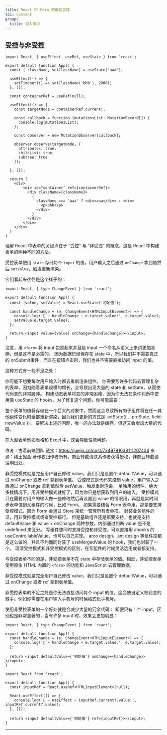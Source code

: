 ```yaml
---
title: React 中 Form 的最佳实践
toc: content
group:
  title: 深入探讨
---
```


## 受控与非受控

```tsx
import React, { useEffect, useRef, useState } from 'react';

export default function App() {
  const [ className, setClassName] = useState('aaa');

  useEffect(() => {
    setTimeout(() => setClassName('bbb'), 2000);
  }, []);

  const containerRef = useRef(null);

  useEffect(() => {
    const targetNode = containerRef.current!;
  
    const callback = function (mutationsList: MutationRecord[]) {
      console.log(mutationsList);
    };
    
    const observer = new MutationObserver(callback);
    
    observer.observe(targetNode, { 
      attributes: true, 
      childList: true, 
      subtree: true 
    });

  }, []);

  return (
    <div>
        <div id="container" ref={containerRef}>
          <div className={className}>
            {
              className === 'aaa' ? <div>aaa</div> : <div>
                <p>bbb</p>
              </div>
            }
          </div>
        </div>
    </div>
  )
}

```

理解 React 中表单的关键点在于 “受控” 与 “非受控” 的概念，这是 React 中构建表单的两种不同的方法。

受控表单使用 `state` 存储每个 `input` 的值，用户输入之后通过 `onChange` 拿到值然后 `setValue`，触发重新渲染。

它们看起来往往是这个样子的：

```tsx
import React, { type ChangeEvent } from 'react';

export default function App() {
  const [value, setValue] = React.useState('初始值');

  const handleChange = (e: ChangeEvent<HTMLInputElement>) => {
    console.log('🚀 ~ handleChange ~ e.target.value:', e.target.value);
    setValue(e.target.value);
  };

  return <input value={value} onChange={handleChange}></input>;
}
```

注意，用 `<form>` 将 input 包裹起来并且给 input 一个命名从语义上来讲更加准确，但是这不是必需的。
因为数据已经保存在 state 中，所以我们并不需要真正的 onSubmit事件，而且在按钮点击时，我们也并不需要直接访问 input 的值。

这种方式有一些不足之处：

你可能不想要每次用户输入时都去重新渲染组件。
你需要写许多代码去管理复杂的表单，因为随着表单规模的增长，会导致出现大量的 state 和 setSate，从而使代码变的非常臃肿。
构建动态表单将变的非常困难，因为你无法在条件判断中使用像 useState 的 hooks。为了修复这个问题，你可能需要：

整个表单的值将存储在一个巨大的对象中，然而这会导致所有的子组件将在任一其他组件变化时全部重新渲染，因为我们更新的方式是 setState({ ...preState, field: newValue })。 要解决上述的问题，唯一的办法就是缓存，但这又会增加大量的代码。



在大型表单例如表格和 Excel 中，这会导致性能问题。

作者：古茗前端团队
链接：https://juejin.cn/post/7349791638111207434
来源：稀土掘金
著作权归作者所有。商业转载请联系作者获得授权，非商业转载请注明出处。

非受控模式就是完全用户自己修改 value，我们只是设置个 defaultValue，可以通过 onChange 或者 ref 拿到表单值。
受控模式是代码来控制 value，用户输入之后通过 onChange 拿到值然后 setValue，触发重新渲染。
单独用的组件，绝大多数情况下，用非受控模式就好了，因为你只是想获取到用户的输入。
受控模式只在需要对用户的输入做一些修改然后再设置到 value 的情况用，再就是实时同步表单值到父组件的时候，比如 Form。
如果需要结合 Form 表单用，那是要支持受控模式，因为 Form 会通过 Store 来统一管理所有表单项。
封装业务组件的话，用非受控模式或者受控都行。
但是基础组件还是都要支持，也就是支持 defaultValue 和 value + onChange 两种参数，内部通过判断 value 是不是 undefined 来区分。
写组件想同时支持受控和非受控，可以直接用 ahooks 的 useControllableValue，也可以自己实现。
arco design、ant design 等组件库都是这么做的，并且不约而同封装了 useMergedValue 的 hook，我们也封装了一个。
理清受控模式和非受控模式的区别，在写组件的时候灵活选用或者都支持。

与受控表单不同的是，非受控表单不在 state 中存储表单的值。相反，非受控表单使用原生 HTML 内置的 `<form>` 的功能和 JavaScript 去管理数据。

非受控模式就是完全用户自己修改 value，我们只是设置个 defaultValue，可以通过 onChange 或者 ref 拿到表单值。


非受控表单的不足之处是你无法直接访问每个 input 的值。这会使自定义校验变的棘手。例如你需要在用户输入手机号的时候格式化手机号。

使用非受控表单的一个好处就是会减少大量的冗余代码：
即便只有 1 个 input，区别也是非常显著的，当有许多 input 时，效果会更加明显：




```tsx
import React, { type ChangeEvent } from 'react';

export default function App() {
  const handleChange = (e: ChangeEvent<HTMLInputElement>) => {
    console.log('🚀 ~ handleChange ~ e.target.value:', e.target.value);
  };

  return <input defaultValue={'初始值'} onChange={handleChange}></input>;
}
```

```tsx
import React from 'react';

export default function App() {
  const inputRef = React.useRef<HTMLInputElement>(null);

  React.useEffect(() => {
    console.log('🚀 ~ useEffect ~ inputRef.current?.value:', inputRef.current?.value);
  }, []);

  return <input defaultValue={'初始值'} ref={inputRef}></input>;
}
```

<hr>

<code src="../../../playground/react/control"></code>
